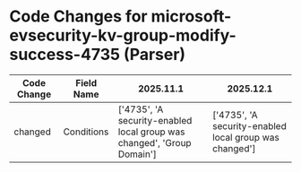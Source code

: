 # Code Changes for microsoft-evsecurity-kv-group-modify-success-4735 (Parser)

| Code Change | Field Name | 2025.11.1 | 2025.12.1 |
|-------------|------------|-----------|------------|
| changed | Conditions | ['4735', 'A security-enabled local group was changed', 'Group Domain'] | ['4735', 'A security-enabled local group was changed'] |
